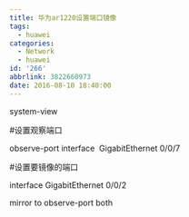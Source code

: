 ```yaml
---
title: 华为ar1220设置端口镜像
tags:
  - huawei
categories:
  - Network
  - huawei
id: '266'
abbrlink: 3822660973
date: 2016-08-10 18:40:00
---
```


system-view

#设置观察端口

observe-port interface  GigabitEthernet 0/0/7

  

#设置要镜像的端口

interface GigabitEthernet 0/0/2

mirror to observe-port both